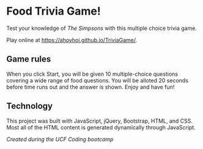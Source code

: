 # Food Trivia Game!

Test your knowledge of _The Simpsons_ with this multiple choice trivia game.

Play online at https://ahoyhoi.github.io/TriviaGame/.

## Game rules

When you click Start, you will be given 10 multiple-choice questions covering a wide range of food questions. You will be alloted 20 seconds before time runs out and the answer is shown. Enjoy and have fun! 

## Technology

This project was built with JavaScript, jQuery, Bootstrap, HTML, and CSS. Most all of the HTML content is generated dynamically through JavaScript.

*Created during the UCF Coding bootcamp*